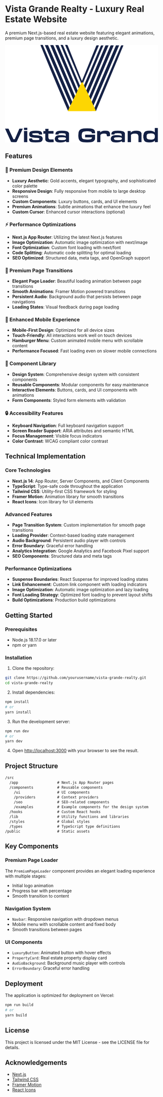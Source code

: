 # Vista Grande Realty - Luxury Real Estate Website

A premium Next.js-based real estate website featuring elegant animations, premium page transitions, and a luxury design aesthetic.

![Vista Grande Realty](public/logo/VistagrandBlue.png)

## Features

### 🎨 Premium Design Elements
- **Luxury Aesthetic**: Gold accents, elegant typography, and sophisticated color palette
- **Responsive Design**: Fully responsive from mobile to large desktop screens
- **Custom Components**: Luxury buttons, cards, and UI elements
- **Premium Animations**: Subtle animations that enhance the luxury feel
- **Custom Cursor**: Enhanced cursor interactions (optional)

### ⚡ Performance Optimizations
- **Next.js App Router**: Utilizing the latest Next.js features
- **Image Optimization**: Automatic image optimization with next/image
- **Font Optimization**: Custom font loading with next/font
- **Code Splitting**: Automatic code splitting for optimal loading
- **SEO Optimized**: Structured data, meta tags, and OpenGraph support

### 🔄 Premium Page Transitions
- **Elegant Page Loader**: Beautiful loading animation between page transitions
- **Smooth Animations**: Framer Motion powered transitions
- **Persistent Audio**: Background audio that persists between page navigations
- **Loading States**: Visual feedback during page loading

### 📱 Enhanced Mobile Experience
- **Mobile-First Design**: Optimized for all device sizes
- **Touch-Friendly**: All interactions work well on touch devices
- **Hamburger Menu**: Custom animated mobile menu with scrollable content
- **Performance Focused**: Fast loading even on slower mobile connections

### 🧩 Component Library
- **Design System**: Comprehensive design system with consistent components
- **Reusable Components**: Modular components for easy maintenance
- **Interactive Elements**: Buttons, cards, and UI components with animations
- **Form Components**: Styled form elements with validation

### 🔒 Accessibility Features
- **Keyboard Navigation**: Full keyboard navigation support
- **Screen Reader Support**: ARIA attributes and semantic HTML
- **Focus Management**: Visible focus indicators
- **Color Contrast**: WCAG compliant color contrast

## Technical Implementation

### Core Technologies
- **Next.js 14**: App Router, Server Components, and Client Components
- **TypeScript**: Type-safe code throughout the application
- **Tailwind CSS**: Utility-first CSS framework for styling
- **Framer Motion**: Animation library for smooth transitions
- **React Icons**: Icon library for UI elements

### Advanced Features
- **Page Transition System**: Custom implementation for smooth page transitions
- **Loading Provider**: Context-based loading state management
- **Audio Background**: Persistent audio player with controls
- **Error Boundary**: Graceful error handling
- **Analytics Integration**: Google Analytics and Facebook Pixel support
- **SEO Components**: Structured data and meta tags

### Performance Optimizations
- **Suspense Boundaries**: React Suspense for improved loading states
- **Link Enhancement**: Custom link component with loading indicators
- **Image Optimization**: Automatic image optimization and lazy loading
- **Font Loading Strategy**: Optimized font loading to prevent layout shifts
- **Build Optimizations**: Production build optimizations

## Getting Started

### Prerequisites
- Node.js 18.17.0 or later
- npm or yarn

### Installation

1. Clone the repository:
```bash
git clone https://github.com/yourusername/vista-grande-realty.git
cd vista-grande-realty
```

2. Install dependencies:
```bash
npm install
# or
yarn install
```

3. Run the development server:
```bash
npm run dev
# or
yarn dev
```

4. Open [http://localhost:3000](http://localhost:3000) with your browser to see the result.

## Project Structure

```
/src
  /app                  # Next.js App Router pages
  /components           # Reusable components
    /ui                 # UI components
    /providers          # Context providers
    /seo                # SEO-related components
    /examples           # Example components for the design system
  /hooks                # Custom React hooks
  /lib                  # Utility functions and libraries
  /styles               # Global styles
  /types                # TypeScript type definitions
/public                 # Static assets
```

## Key Components

### Premium Page Loader
The `PremiumPageLoader` component provides an elegant loading experience with multiple stages:
- Initial logo animation
- Progress bar with percentage
- Smooth transition to content

### Navigation System
- `Navbar`: Responsive navigation with dropdown menus
- Mobile menu with scrollable content and fixed body
- Smooth transitions between pages

### UI Components
- `LuxuryButton`: Animated button with hover effects
- `PropertyCard`: Real estate property display card
- `AudioBackground`: Background music player with controls
- `ErrorBoundary`: Graceful error handling

## Deployment

The application is optimized for deployment on Vercel:

```bash
npm run build
# or
yarn build
```

## License

This project is licensed under the MIT License - see the LICENSE file for details.

## Acknowledgements

- [Next.js](https://nextjs.org)
- [Tailwind CSS](https://tailwindcss.com)
- [Framer Motion](https://www.framer.com/motion/)
- [React Icons](https://react-icons.github.io/react-icons/)
